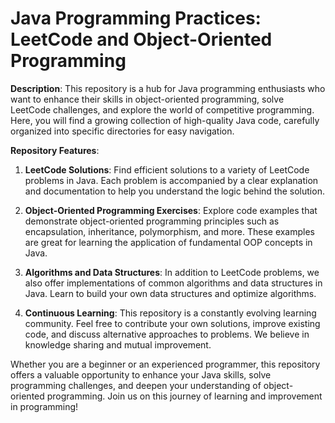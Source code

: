 # Java Programming Practices: LeetCode and Object-Oriented Programming

**Description**:
This repository is a hub for Java programming enthusiasts who want to enhance their skills in object-oriented programming, solve LeetCode challenges, and explore the world of competitive programming. Here, you will find a growing collection of high-quality Java code, carefully organized into specific directories for easy navigation.

**Repository Features**:

1. **LeetCode Solutions**: Find efficient solutions to a variety of LeetCode problems in Java. Each problem is accompanied by a clear explanation and documentation to help you understand the logic behind the solution.

2. **Object-Oriented Programming Exercises**: Explore code examples that demonstrate object-oriented programming principles such as encapsulation, inheritance, polymorphism, and more. These examples are great for learning the application of fundamental OOP concepts in Java.

3. **Algorithms and Data Structures**: In addition to LeetCode problems, we also offer implementations of common algorithms and data structures in Java. Learn to build your own data structures and optimize algorithms.

4. **Continuous Learning**: This repository is a constantly evolving learning community. Feel free to contribute your own solutions, improve existing code, and discuss alternative approaches to problems. We believe in knowledge sharing and mutual improvement.

Whether you are a beginner or an experienced programmer, this repository offers a valuable opportunity to enhance your Java skills, solve programming challenges, and deepen your understanding of object-oriented programming. Join us on this journey of learning and improvement in programming!
